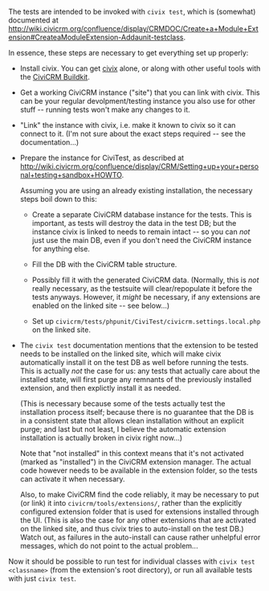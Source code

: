 The tests are intended to be invoked with `civix test`, which is (somewhat)
documented at
<http://wiki.civicrm.org/confluence/display/CRMDOC/Create+a+Module+Extension#CreateaModuleExtension-Addaunit-testclass>.

In essence, these steps are necessary to get everything set up properly:

  * Install civix. You can get [civix](https://github.com/totten/civix) alone,
    or along with other useful tools with the [CiviCRM
    Buildkit](https://github.com/civicrm/civicrm-buildkit).

  * Get a working CiviCRM instance ("site") that you can link with civix. This
    can be your regular devolpment/testing instance you also use for other stuff
    -- running tests won't make any changes to it.

  * "Link" the instance with civix, i.e. make it known to civix so it can
    connect to it. (I'm not sure about the exact steps required -- see the
    documentation...)

  * Prepare the instance for CiviTest, as described at
    <http://wiki.civicrm.org/confluence/display/CRM/Setting+up+your+personal+testing+sandbox+HOWTO>.

    Assuming you are using an already existing installation, the necessary steps
    boil down to this:

      + Create a separate CiviCRM database instance for the tests. This is
        important, as tests will destroy the data in the test DB; but the
        instance civix is linked to needs to remain intact -- so you can *not*
        just use the main DB, even if you don't need the CiviCRM instance for
        anything else.

      + Fill the DB with the CiviCRM table structure.

      + Possibly fill it with the generated CiviCRM data. (Normally, this is
        *not* really necessary, as the testsuite will clear/repopulate it
        before the tests anyways. However, it *might* be necessary, if any
        extensions are enabled on the linked site -- see below...)

      + Set up `civicrm/tests/phpunit/CiviTest/civicrm.settings.local.php` on the
        linked site.

  * The `civix test` documentation mentions that the extension to be tested
    needs to be installed on the linked site, which will make civix
    automatically install it on the test DB as well before running the tests.
    This is actually *not* the case for us: any tests that actually care about
    the installed state, will first purge any remnants of the previously
    installed extension, and then explictly install it as needed.

    (This is necessary because some of the tests actually test the installation
    process itself; because there is no guarantee that the DB is in a consistent
    state that allows clean installation without an explicit purge; and last but
    not least, I believe the automatic extension installation is actually broken
    in civix right now...)

    Note that "not installed" in this context means that it's not activated
    (marked as "installed") in the CiviCRM extension manager. The actual code
    however needs to be available in the extension folder, so the tests can
    activate it when necessary.

    Also, to make CiviCRM find the code reliably, it may be necessary to put (or
    link) it into `civicrm/tools/extensions/`, rather than the explicitly
    configured extension folder that is used for extensions installed through
    the UI. (This is also the case for any other extensions that are activated
    on the linked site, and thus civix tries to auto-install on the test DB.)
    Watch out, as failures in the auto-install can cause rather unhelpful error
    messages, which do not point to the actual problem...

Now it should be possible to run test for individual classes with `civix test
<classname>` (from the extension's root directory), or run all available tests
with just `civix test`.
